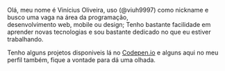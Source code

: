 Olá, meu nome é Vinícius Oliveira, uso (@viuh9997) como nickname e busco uma vaga
na área da programação,<br>desenvolvimento web, mobile ou design; Tenho bastante facilidade em aprender novas tecnologias e sou bastante dedicado no que eu estiver trabalhando.<br>

Tenho alguns projetos disponiveis lá no <a href="https://codepen.io/viuh9997" target="_blank">Codepen.io</a>
e alguns aqui no meu perfil também, fique a vontade para dá uma olhada.
